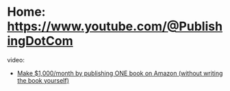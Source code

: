 # Home: https://www.youtube.com/@PublishingDotCom

video:
- [Make $1,000/month by publishing ONE book on Amazon (without writing the book yourself)](https://youtu.be/R_YMCgFlW7g)
